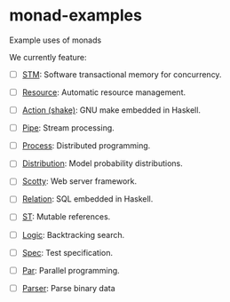 # monad-examples
Example uses of monads

We currently feature:

- [ ] [STM](https://hackage.haskell.org/package/stm-2.4.4.1/docs/Control-Monad-STM.html#t:STM): Software transactional memory for concurrency.
- [ ] [Resource](https://hackage.haskell.org/package/resourcet-1.1.7.4/docs/Control-Monad-Trans-Resource.html#t:ResourceT): Automatic resource management.
- [ ] [Action (shake)](https://hackage.haskell.org/package/shake/docs/Development-Shake.html#t:Action): GNU make embedded in Haskell.
- [ ] [Pipe](https://hackage.haskell.org/package/pipes-4.2.0/docs/Pipes.html#t:Pipe): Stream processing.
- [ ] [Process](https://hackage.haskell.org/package/distributed-process-0.6.1/docs/Control-Distributed-Process.html#t:Process): Distributed programming.
- [ ] [Distribution](https://hackage.haskell.org/package/probability-0.2.5/docs/Numeric-Probability-Distribution.html#t:T): Model probability distributions.
- [ ] [Scotty](https://hackage.haskell.org/package/scotty-0.10.2/docs/Web-Scotty.html#t:ScottyM): Web server framework.
- [ ] [Relation](https://hackage.haskell.org/package/relational-query-0.8.2.1/docs/Database-Relational-Query-Monad-BaseType.html#t:Relation): SQL embedded in Haskell.
- [ ] [ST](https://hackage.haskell.org/package/base-4.9.0.0/docs/Control-Monad-ST.html#t:ST): Mutable references.
- [ ] [Logic](https://hackage.haskell.org/package/logict-0.6.0.2/docs/Control-Monad-Logic.html#t:Logic): Backtracking search.
- [ ] [Spec](https://hackage.haskell.org/package/hspec-core-2.2.3/docs/Test-Hspec-Core-Spec.html#t:Spec): Test specification.
- [ ] [Par](https://hackage.haskell.org/package/monad-par-0.3.4.8/docs/Control-Monad-Par.html#t:Par): Parallel programming.
- [ ] [Parser](https://hackage.haskell.org/package/attoparsec-0.13.0.2/docs/Data-Attoparsec-ByteString.html#t:Parser): Parse binary data

